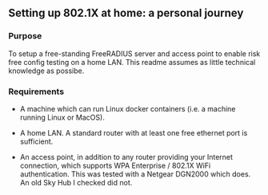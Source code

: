 ## Setting up 802.1X at home: a personal journey


### Purpose

To setup a free-standing FreeRADIUS server and access point to enable risk free config testing on a home LAN. This readme assumes as
little technical knowledge as possibe.

### Requirements

- A machine which can run Linux docker containers (i.e. a machine running Linux or MacOS).

- A home LAN. A standard router with at least one free ethernet port is sufficient.

- An access point, in addition to any router providing your Internet connection, which supports WPA Enterprise / 802.1X WiFi authentication. This was tested with a Netgear DGN2000 which does. An old Sky Hub I checked did not.




